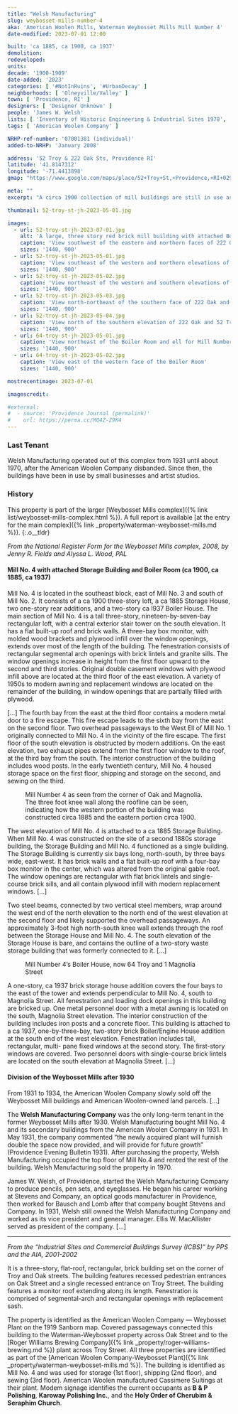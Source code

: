 ```yaml
---
title: "Welsh Manufacturing"
slug: weybosset-mills-number-4
aka: 'American Woolen Mills, Waterman Weybosset Mills Mill Number 4'
date-modified: 2023-07-01 12:00

built: 'ca 1885, ca 1900, ca 1937'
demolition:
redeveloped:
units:
decade: '1900-1909'
date-added: '2023'
categories: [ '#NotInRuins', '#UrbanDecay' ]
neighborhoods: [ 'Olneyville/Valley' ]
town: [ 'Providence, RI' ]
designers: [ 'Designer Unknown' ]
people: 'James W. Welsh'
lists: [ 'Inventory of Historic Engineering & Industrial Sites 1978', 'National Register of Historic Places', 'PPS/AIA Industrial Commercial Buildings Survey', 'Providence Industrial Sites 1981', 'Weybosset Mills Complex' ]
tags: [ 'American Woolen Company' ]

NRHP-ref-number: '07001381 (individual)'
added-to-NRHP: 'January 2008'

address: '52 Troy & 222 Oak Sts, Providence RI'
latitude: '41.8147312'
longitude: '-71.4413898'
gmap: "https://www.google.com/maps/place/52+Troy+St,+Providence,+RI+02909/@41.8147312,-71.4413898,157m"

meta: ""
excerpt: "A circa 1900 collection of mill buildings are still in use as manufacturing, small business space, and studios even though the building itself needs maintenance"

thumbnail: 52-troy-st-jh-2023-05-01.jpg

images:
  - url: 52-troy-st-jh-2023-07-01.jpg
    alt: 'A large, three story red brick mill building with attached Boiler House and a raised monitor roof. An extensive architectural description is in the history section of the page.'
    caption: 'View southwest of the eastern and northern faces of 222 Oak and 52 Troy Streets. A little bit of the one-story box monitor roof can be seen at the roofline.'
    sizes: '1440, 900'
  - url: 52-troy-st-jh-2023-05-01.jpg
    caption: 'View southeast of the western and northern elevations of 222 Oak and 52 Troy Streets, known as Mill Number 4. The steel bands on the second floor corner once supported elevated walkways that connected this building to Mill Number 2 and Mill NUmber 3.'
    sizes: '1440, 900'
  - url: 52-troy-st-jh-2023-05-02.jpg
    caption: 'View northeast of the western and southern elevations of 222 Oak and 52 Troy Streets. Note the knee wall at the roofline, indicating that the west (left) portion of this building was an independent structure, a circa 1885 storage building.'
    sizes: '1440, 900'
  - url: 52-troy-st-jh-2023-05-03.jpg
    caption: 'View north-northeast of the southern face of 222 Oak and 52 Troy Streets, Mill Number 4.'
    sizes: '1440, 900'
  - url: 52-troy-st-jh-2023-05-04.jpg
    caption: 'View north of the southern elevation of 222 Oak and 52 Troy Streets showing the stairtower and wooden clerestory monitor roof on the circa 1900 Mill Number 4.'
    sizes: '1440, 900'
  - url: 64-troy-st-jh-2023-05-01.jpg
    caption: 'View northeast of the Boiler Room and ell for Mill Number 4, 64 Troy and 1 Magnolia Street, circa 1937'
    sizes: '1440, 900'
  - url: 64-troy-st-jh-2023-05-02.jpg
    caption: 'View east of the western face of the Boiler Room'
    sizes: '1440, 900'

mostrecentimage: 2023-07-01

imagescredit:

#external:
#  - source: 'Providence Journal (permalink)'
#    url: https://perma.cc/MQ4Z-Z9K4
---
```


### Last Tenant

Welsh Manufacturing operated out of this complex from 1931 until about 1970, after the American Woolen Company disbanded. Since then, the buildings have been in use by small businesses and artist studios.


### History

This property is part of the larger [Weybosset Mills complex]({% link list/weybosset-mills-complex.html %}). A full report is available [at the entry for the main complex]({% link _property/waterman-weybosset-mills.md %}).
{:.o__tldr}

_From the National Register Form for the Weybosset Mills complex, 2008, by Jenny R. Fields and Alyssa L. Wood, PAL_

#### Mill No. 4 with attached Storage Building and Boiler Room (ca 1900, ca 1885, ca 1937)

Mill No. 4 is located in the southeast block, east of Mill No. 3 and south of Mill No. 2. It consists of a ca 1900 three-story loft, a ca 1885 Storage House, two one-story rear additions, and a two-story ca l937 Boiler House. The main section of Mill No. 4 is a tall three-story, nineteen-by-seven-bay rectangular loft, with a central exterior stair tower on the south elevation. It has a flat built-up roof and brick walls. A three-bay box monitor, with molded wood brackets and plywood infill over the window openings, extends over most of the length of the building. The fenestration consists of rectangular segmental arch openings with brick lintels and granite sills. The window openings increase in height from the first floor upward to the second and third stories. Original double casement windows with plywood infill above are located at the third floor of the east elevation. A variety of 1950s to modern awning and replacement windows are located on the remainder of the building, in window openings that are partially filled with plywood.

[…] The fourth bay from the east at the third floor contains a modern metal door to a fire escape. This fire escape leads to the sixth bay from the east on the second floor. Two overhead passageways to the West Ell of Mill No. 1 originally connected to Mill No. 4 in the vicinity of the fire escape. The first floor of the south elevation is obstructed by modern additions. On the east elevation, two exhaust pipes extend from the first floor window to the roof, at the third bay from the south. The interior construction of the building includes wood posts. In the early twentieth century, Mill No. 4 housed storage space on the first floor, shipping and storage on the second, and sewing on the third.

<figure class="u__img u__img--right" aria-hidden="true">
  <a href="#photo-52-troy-st-jh-2023-05-03">
    <img src="{{ site.prod_url }}{{ site.propimg_path }}{{ page.slug }}/52-troy-st-jh-2023-05-03.jpg" alt="" />
  </a>
  <figcaption>Mill Number 4 as seen from the corner of Oak and Magnolia. The three foot knee wall along the roofline can be seen, indicating how the western portion of the building was constructed circa 1885 and the eastern portion circa 1900.</figcaption>
</figure>

The west elevation of Mill No. 4 is attached to a ca 1885 Storage Building. When Mill No. 4 was constructed on the site of a second 1880s storage building, the Storage Building and Mill No. 4 functioned as a single building. The Storage Building is currently six bays long, north-south, by three bays wide, east-west. It has brick walls and a flat built-up roof with a four-bay box monitor in the center, which was altered from the original gable roof. The window openings are rectangular with flat brick lintels and single-course brick sills, and all contain plywood infill with modern replacement windows. […]

Two steel beams, connected by two vertical steel members, wrap around the west end of the north elevation to the north end of the west elevation at the second floor and likely supported the overhead passageways. An approximately 3-foot high north-south knee wall extends through the roof between the Storage House and Mill No. 4. The south elevation of the Storage House is bare, and contains the outline of a two-story waste storage building that was formerly connected to it. […]

<figure class="u__img u__img--right" aria-hidden="true">
  <a href="#photo-64-troy-st-jh-2023-05-01">
    <img src="{{ site.prod_url }}{{ site.propimg_path }}{{ page.slug }}/64-troy-st-jh-2023-05-01.jpg" alt="" />
  </a>
  <figcaption>Mill Number 4’s Boiler House, now 64 Troy and 1 Magnolia Street</figcaption>
</figure>

A one-story, ca 1937 brick storage house addition covers the four bays to the east of the tower and extends perpendicular to Mill No. 4, south to Magnolia Street. All fenestration and loading dock openings in this building are bricked up. One metal personnel door with a metal awning is located on the south, Magnolia Street elevation. The interior construction of the building includes iron posts and a concrete floor. This building is attached to a ca 1937, one-by-three-bay, two-story brick Boiler/Engine House addition at the south end of the west elevation. Fenestration includes tall, rectangular, multi- pane fixed windows at the second story. The first-story windows are covered. Two personnel doors with single-course brick lintels are located on the south elevation at Magnolia Street. […]

#### Division of the Weybosset Mills after 1930

From 1931 to 1934, the American Woolen Company slowly sold off the Weybosset Mill buildings and American Woolen-owned land parcels. […] 

The **Welsh Manufacturing Company** was the only long-term tenant in the former Weybosset Mills after 1930. Welsh Manufacturing bought Mill No. 4 and its secondary buildings from the American Woolen Company in 1931. In May 1931, the company commented “the newly acquired plant will furnish double the space now provided, and will provide for future growth” (Providence Evening Bulletin 1931). After purchasing the property, Welsh Manufacturing occupied the top floor of Mill No.4 and rented the rest of the building. Welsh Manufacturing sold the property in 1970.

James W. Welsh, of Providence, started the Welsh Manufacturing Company to produce pencils, pen sets, and eyeglasses. He began his career working at Stevens and Company, an optical goods manufacturer in Providence, then worked for Bausch and Lomb after that company bought Stevens and Company. In 1931, Welsh still owned the Welsh Manufacturing Company and worked as its vice president and general manager. Ellis W. MacAllister served as president of the company. […]

***

_From the “Industrial Sites and Commercial Buildings Survey (ICBS)” by PPS and the AIA, 2001-2002_

It is a three-story, flat-roof, rectangular, brick building set on the corner of Troy and Oak streets. The building features recessed pedestrian entrances on Oak Street and a single recessed entrance on Troy Street. The building features a monitor roof extending along its length. Fenestration is comprised of segmental-arch and rectangular openings with replacement sash.

The property is identified as the American Woolen Company — Weybosset Plant on the 1919 Sanborn map. Covered passageways connected this building to the Waterman-Weybosset property across Oak Street and to the [Roger Williams Brewing Company]({% link _property/roger-williams-brewing.md %}) plant across Troy Street. All three properties are identified as part of the [American Woolen Company-Weybosset Plant]({% link _property/waterman-weybosset-mills.md %}). The building is identified as Mill No. 4 and was used for storage (1st floor), shipping (2nd floor), and sewing (3rd floor). American Woolen manufactured Cassimere Suitings at their plant. Modem signage identifies the current occupants as **B & P Polishing**, **Karoway Polishing Inc.**, and the **Holy Order of Cherubim & Seraphim Church**.